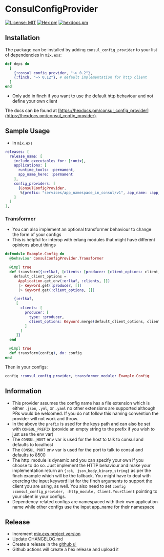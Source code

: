 # ConsulConfigProvider

[![License: MIT](https://img.shields.io/badge/License-MIT-yellow.svg)](https://opensource.org/licenses/MIT)
[![Hex pm](http://img.shields.io/hexpm/v/consul_config_provider.svg?style=flat)](https://hex.pm/packages/consul_config_provider)
[![hexdocs.pm](https://img.shields.io/badge/docs-latest-green.svg?style=flat)](https://hexdocs.pm/consul_config_provider/)

## Installation

The package can be installed by adding `consul_config_provider` to your list of dependencies in `mix.exs`:

```elixir
def deps do
  [
    {:consul_config_provider, "~> 0.2"},
    {:finch, "~> 0.12"}, # default implementation for http client
  ]
end
```

- Only add in finch if you want to use the default http behaviour and not define your own client

The docs can be found at [https://hexdocs.pm/consul_config_provider](https://hexdocs.pm/consul_config_provider).

## Sample Usage

- In `mix.exs`

```elixir
releases: [
  release_name: [
    include_executables_for: [:unix],
    applications: [
      runtime_tools: :permanent,
      app_name_here: :permanent
    ],
    config_providers: [
      {ConsulConfigProvider,
       %{prefix: "services/app_namespace_in_consul/v1", app_name: :app_name_here}}
    ]
  ]
],
```

### Transformer

- You can also implement an optional transformer behaviour to change the form of your configs
- This is helpful for interop with erlang modules that might have different opinions about things

```elixir
defmodule Example.Config do
  @behaviour ConsulConfigProvider.Transformer

  @impl true
  def transform({:erlkaf, [clients: [producer: [client_options: client_options]]]}) do
    default_client_options =
      Application.get_env(:erlkaf, :clients, [])
      |> Keyword.get(:producer, [])
      |> Keyword.get(:client_options, [])

    {:erlkaf,
     [
       clients: [
         producer: [
           type: :producer,
           client_options: Keyword.merge(default_client_options, client_options)
         ]
       ]
     ]}
  end

  @impl true
  def transform(config), do: config
end
```

Then in your configs:

```elixir
config :consul_config_provider, transformer_module: Example.Config
```

## Information

- This provider assumes the config name has a file extension which is either `.json`, `.yml`, or `.yaml` no other extensions are supported although PRs would be welcomed. If you do not follow this naming convention the provider will not work and throw.
- In the above the `prefix` is used for the keys path and can also be set with `CONSUL_PREFIX` (provide an empty string to the prefix if you wish to just use the env var)
- The `CONSUL_HOST` env var is used for the host to talk to consul and defaults to localhost
- The `CONSUL_PORT` env var is used for the port to talk to consul and defaults to 8500
- The http_module is dynamic and you can specify your own if you choose to do so. Just implement the HTTP behaviour and make your implementation return an `{:ok, json_body_binary_string}` as per the finch example which will be the fallback. You might have to deal with coercing the input keyword list for the finch arguments to support the client you are using, as well. You also need to set `config :consul_config_provider, :http_module, Client.YourClient` pointing to your client in your configs.
- Dependency-related configs are namespaced with their own application name while other configs use the input app_name for their namespace

## Release

- Increment [mix.exs project version](https://github.com/blueshift-labs/consul_config_provider/blob/master/mix.exs#L7)
- Update CHANGELOG.md
- Create a release in the [github ui](https://github.com/blueshift-labs/consul_config_provider/releases/new)
- Github actions will create a hex release and upload it
